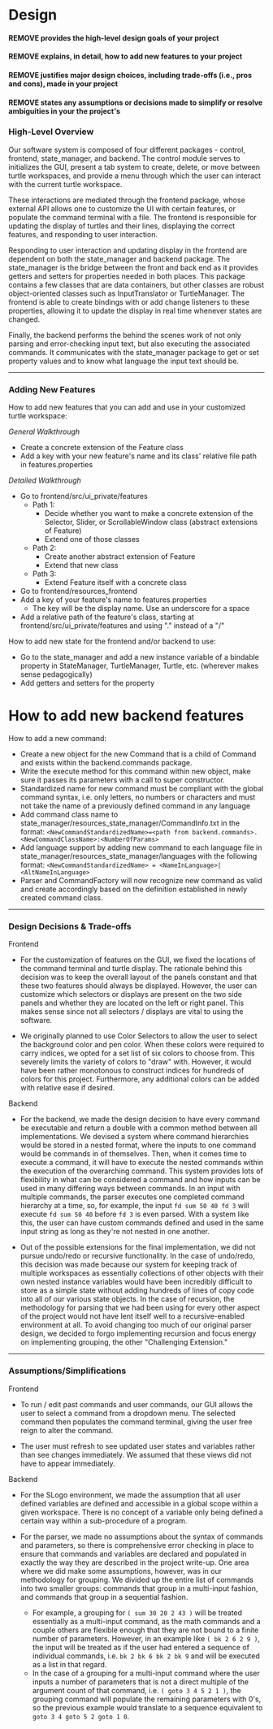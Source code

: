 # Design
#### REMOVE provides the high-level design goals of your project
#### REMOVE explains, in detail, how to add new features to your project
#### REMOVE justifies major design choices, including trade-offs (i.e., pros and cons), made in your project
#### REMOVE states any assumptions or decisions made to simplify or resolve ambiguities in your the project's 


### High-Level Overview
Our software system is composed of four different packages - control, frontend, state_manager, and backend. 
The control module serves to initializes the GUI, present a tab system to create, delete, or move between turtle workspaces, 
and provide a menu through which the user can interact with the current turtle workspace.

These interactions are mediated through the frontend package, whose external API allows one to customize the UI with certain features, 
or populate the command terminal with a file.
The frontend is responsible for updating the display of turtles and their lines, displaying the correct features, 
and responding to user interaction. 

Responding to user interaction and updating display in the frontend are dependent on both the state_manager and backend package.
The state_manager is the bridge between the front and back end as it provides getters and setters for properties needed in both places.
This package contains a few classes that are data containers, but other classes are robust object-oriented classes such as 
InputTranslator or TurtleManager. The frontend is able to create bindings with or add change listeners to these properties, 
allowing it to update the display in real time whenever states are changed.

Finally, the backend performs the behind the scenes work of not only parsing and error-checking input text, but also executing the 
associated commands. It communicates with the state_manager package to get or set property values and to know what language the input text should be.

--- 
### Adding New Features
How to add new features that you can add and use in your customized turtle workspace:

*General Walkthrough*
- Create a concrete extension of the Feature class
- Add a key with your new feature's name and its class' relative file path in features.properties

*Detailed Walkthrough*
- Go to frontend/src/ui_private/features
    - Path 1: 
        - Decide whether you want to make a concrete extension of the Selector, Slider, or ScrollableWindow class (abstract extensions of Feature)
        - Extend one of those classes
    - Path 2:
        - Create another abstract extension of Feature
        - Extend that new class
    - Path 3:
        - Extend Feature itself with a concrete class
- Go to frontend/resources_frontend
- Add a key of your feature's name to features.properties
    - The key will be the display name. Use an underscore for a space
- Add a relative path of the feature's class, starting at frontend/src/ui_private/features and using "." instead of a "/"

How to add new state for the frontend and/or backend to use:
- Go to the state_manager and add a new instance variable of a bindable property in StateManager, TurtleManager, Turtle, etc. (wherever makes sense pedagogically)
- Add getters and setters for the property

# How to add new backend features
How to add a new command:
- Create a new object for the new Command that is a child of Command and exists within the backend.commands package.
- Write the execute method for this command within new object, make sure it passes its parameters with a call to super constructor.
- Standardized name for new command must be compliant with the global command syntax, i.e. only letters, no numbers or characters
and must not take the name of a previously defined command in any language
- Add command class name to state_manager/resources_state_manager/CommandInfo.txt in the format:
    ```<NewCommandStandardizedName>=<path from backend.commands>.<NewCommandClassName>:<NumberOfParams>```
- Add language support by adding new command to each language file in state_manager/resources_state_manager/languages
with the following format:
    ```<NewCommandStandardizedName> = <NameInLanguage>|<AltNameInLanguage>```
- Parser and CommandFactory will now recognize new command as valid and create accordingly based on the definition established
in newly created command class.

--- 
### Design Decisions & Trade-offs

Frontend

- For the customization of features on the GUI, we fixed the locations of the command terminal and turtle display. The rationale
behind this decision was to keep the overall layout of the panels constant and that these two features should always be displayed.
However, the user can customize which selectors or displays are present on the two side panels and whether they are located on the
left or right panel. This makes sense since not all selectors / displays are vital to using the software.

- We originally planned to use Color Selectors to allow the user to select the background color and pen color. When these colors 
were required to carry indices, we opted for a set list of six colors to choose from. This severely limits the variety of colors 
to "draw" with. However, it would have been rather monotonous to construct indices for hundreds of colors for this project. 
Furthermore, any additional colors can be added with relative ease if desired.

Backend

- For the backend, we made the design decision to have every command be executable and return a double with a common method between all implementations.
We devised a system where command hierarchies would be stored in a nested format, where the inputs to one command would
be commands in of themselves. Then, when it comes time to execute a command, it will have to execute the nested
commands within the execution of the overarching command. This system provides lots of flexibility in what can be 
considered a command and how inputs can be used in many differing ways between commands. In an input with multiple 
commands, the parser executes one completed command hierarchy at a time, so, for example, the input ```fd sum 50 40 fd 3``` 
will execute ```fd sum 50 40``` before ```fd 3``` is even parsed. With a system like this, the user can have custom commands
defined and used in the same input string as long as they're not nested in one another.

- Out of the possible extensions for the final implementation, we did not pursue undo/redo or recursive functionality.
In the case of undo/redo, this decision was made because our system for keeping track of multiple workspaces as essentially
collections of other objects with their own nested instance variables would have been incredibly difficult to store as a 
simple state without adding hundreds of lines of copy code into all of our various state objects. In the case of recursion,
the methodology for parsing that we had been using for every other aspect of the project would not have lent itself well
to a recursive-enabled environment at all. To avoid changing too much of our original parser design, we decided to forgo
implementing recursion and focus energy on implementing grouping, the other "Challenging Extension."

--- 
### Assumptions/Simplifications

Frontend

- To run / edit past commands and user commands, our GUI allows the user to select a command from a dropdown menu. The 
selected command then populates the command terminal, giving the user free reign to alter the command. 

- The user must refresh to see updated user states and variables rather than see changes immediately. We assumed that 
these views did not have to appear immediately.

Backend

- For the SLogo environment, we made the assumption that all user defined variables are defined and accessible
in a global scope within a given workspace. There is no concept of a variable only being defined a certain way within a
sub-procedure of a program.

- For the parser, we made no assumptions about the syntax of commands and parameters, so there is comprehensive error 
checking in place to ensure that commands and variables are declared and populated in exactly the way they are described
in the project write-up. One area where we did make some assumptions, however, was in our methodology for grouping.
We divided up the entire list of commands into two smaller groups: commands that group in a multi-input fashion,
and commands that group in a sequential fashion. 
    - For example, a grouping for ```( sum 30 20 2 43 )``` will be treated essentially
as a multi-input command, as the math commands and a couple others are flexible enough that they are not bound to a 
finite number of parameters. However, in an example like ```( bk 2 6 2 9 )```, the input will be treated as if the user
had entered a sequence of individual commands, i.e. ```bk 2 bk 6 bk 2 bk 9``` and will be executed as a list in that regard.
    - In the case of a grouping for a multi-input command where the user inputs a number of parameters that is not a direct
multiple of the argument count of that command, i.e. ```( goto 3 4 5 2 1 )```, the grouping command will populate the remaining parameters
with 0's, so the previous example would translate to a sequence equivalent to ```goto 3 4 goto 5 2 goto 1 0```.